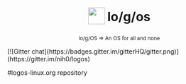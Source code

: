 <h1 align="center">
<sub>
<img  src="https://avatars3.githubusercontent.com/u/11442270"
      height="38"
      width="38">
</sub>
lo/g/os
</h1>
<p align="center">
<sup>
      lo/g/OS => An OS for all and none
</sup>
<br>
</p>
[![Gitter chat](https://badges.gitter.im/gitterHQ/gitter.png)](https://gitter.im/nih0/logos)

#logos-linux.org repository

